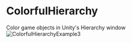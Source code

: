 # ColorfulHierarchy
Color game objects in Unity's Hierarchy window
![ColorfulHierarchyExample3](https://github.com/neveBr/ColorfulHierarchy/assets/66878140/b6e0a208-76f2-4547-a8c2-7726612617d5)
